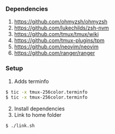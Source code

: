 ### Dependencies

1. https://github.com/ohmyzsh/ohmyzsh
2. https://github.com/lukechilds/zsh-nvm
3. https://github.com/tmux/tmux/wiki
4. https://github.com/tmux-plugins/tpm
5. https://github.com/neovim/neovim
6. https://github.com/ranger/ranger

### Setup

1. Adds terminfo

```bash
$ tic -x tmux-256color.terminfo
$ tic -x tmux-256color.terminfo
```

2. Install dependencies
3. Link to home folder
```bash
$ ./link.sh
```
